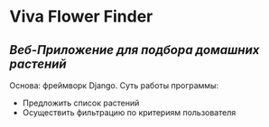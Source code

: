 # Viva Flower Finder
## _Веб-Приложение для подбора домашних растений_

Основа: фреймворк Django.
Суть работы программы:
- Предложить список растений
- Осуществить фильтрацию по критериям пользователя

